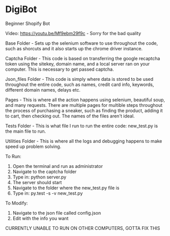 # DigiBot
Beginner Shopify Bot

Video: https://youtu.be/Mf9ebm29f9c - Sorry for the bad quality

Base Folder - Sets up the selenium software to use throughout the code, such as shorcuts and it also
starts up the chrome driver instance.

Captcha Folder - This code is based on transferring the google recaptcha token using the sitekey,
domain name, and a local server ran on your computer. This is necessary to get passed captcha.

Json_files Folder - This code is simply where data is stored to be used throughout the entire code,
such as names, credit card info, keywords, different domain names, delays etc.

Pages - This is where all the action happens using selenium, beautiful soup, and many requests. There
are multiple pages for multible steps throughout the process of purchasing a sneaker, such as finding
the product, adding it to cart, then checking out. The names of the files aren't ideal.

Tests Folder - This is what file I run to run the entire code: new_test.py is the main file to run.

Utilities Folder - This is where all the logs and debugging happens to make speed up problem solving.

To Run:
1. Open the terminal and run as administrator
2. Navigate to the captcha folder
3. Type in: python server.py
4. The server should start
5. Navigate to the folder where the new_test.py file is
6. Type in: py.test -s -v new_test.py

To Modify:
1. Navigate to the json file called config.json
2. Edit with the info you want

CURRENTLY UNABLE TO RUN ON OTHER COMPUTERS, GOTTA FIX THIS
